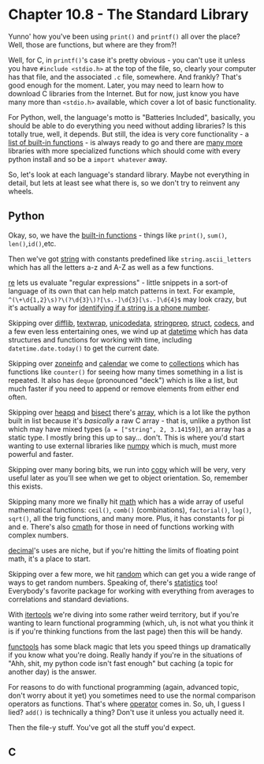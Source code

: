 # Chapter 10.8 - The Standard Library

<script>
    document.getElementById("codeMenu").open = true;
</script>

Yunno' how you've been using `print()` and `printf()` all over the place? Well, those are functions, but where are they from?! 

Well, for C, in `printf()`'s case it's pretty obvious - you can't use it unless you have `#include <stdio.h>` at the top of the file, so, clearly your computer has that file, and the associated `.c` file, somewhere. And frankly? That's good enough for the moment. Later, you may need to learn how to download C libraries from the Internet. But for now, just know you have many more than `<stdio.h>` available, which cover a lot of basic functionality.

For Python, well, the language's motto is "Batteries Included", basically, you should be able to do everything you need without adding libraries? Is this totally true, well, it depends. But still, the idea is very core functionality - a [list of built-in functions](https://docs.python.org/3/library/functions.html) - is always ready to go and there are [many more](https://docs.python.org/3.10/library/index.html) libraries with more specialized functions which should come with every python install and so be a `import whatever` away.

So, let's look at each language's standard library. Maybe not everything in detail, but lets at least see what there is, so we don't try to reinvent any wheels.

## Python

Okay, so, we have the [built-in functions](https://docs.python.org/3.10/library/index.html) - things like `print()`, `sum()`, `len()`,`id()`,etc.

Then we've got [string](https://docs.python.org/3.10/library/string.html) with constants predefined like `string.ascii_letters` which has all the letters a-z and A-Z as well as a few functions.

[re](https://docs.python.org/3.10/library/re.html) lets us evaluate "regular expressions" - little snippets in a sort-of language of its own that can help match patterns in text. For example, `^(\+\d{1,2}\s)?\(?\d{3}\)?[\s.-]\d{3}[\s.-]\d{4}$` may look crazy, but it's actually a way for [identifying if a string is a phone number](https://stackoverflow.com/questions/16699007/regular-expression-to-match-standard-10-digit-phone-number).

Skipping over [difflib](https://docs.python.org/3.10/library/difflib.html), [textwrap](https://docs.python.org/3.10/library/textwrap.html), [unicodedata](https://docs.python.org/3.10/library/unicodedata.html), [stringprep](https://docs.python.org/3.10/library/stringprep.html), [struct](https://docs.python.org/3.10/library/struct.html), [codecs](https://docs.python.org/3.10/library/codecs.html), and a few even less entertaining ones, we wind up at [datetime](https://docs.python.org/3.10/library/datetime.html) which has data structures and functions for working with time, including `datetime.date.today()` to get the current date.

Skipping over [zoneinfo](https://docs.python.org/3.10/library/zoneinfo.html) and [calendar](https://docs.python.org/3.10/library/calendar.html) we come to [collections](https://docs.python.org/3.10/library/collections.html) which has functions like `counter()` for seeing how many times something in a list is repeated. It also has `deque` (pronounced "deck") which is like a list, but much faster if you need to append or remove elements from either end often.

Skipping over [heapq](https://docs.python.org/3.10/library/heapq.html) and [bisect](https://docs.python.org/3.10/library/bisect.html) there's [array](https://docs.python.org/3.10/library/array.html), which is a lot like the python built in list because it's *basically* a raw C array - that is, unlike a python list which may have mixed types (`a = ["string", 2, 3.14159]`), an array has a static type. I mostly bring this up to say... don't. This is where you'd start wanting to use external libraries like [numpy](https://numpy.org) which is much, must more powerful and faster.

Skipping over many boring bits, we run into [copy](https://docs.python.org/3.10/library/copy.html) which will be very, very useful later as you'll see when we get to object orientation. So, remember this exists.

Skipping many more we finally hit [math](https://docs.python.org/3.10/library/math.html) which has a wide array of useful mathematical functions: `ceil()`, `comb()` (combinations), `factorial()`, `log()`, `sqrt()`, all the trig functions, and many more. Plus, it has constants for pi and e. There's also [cmath](https://docs.python.org/3.10/library/cmath.html) for those in need of functions working with complex numbers.

[decimal](https://docs.python.org/3.10/library/decimal.html)'s uses are niche, but if you're hitting the limits of floating point math, it's a place to start.

Skipping over a few more, we hit [random](https://docs.python.org/3.10/library/random.html) which can get you a wide range of ways to get random numbers. Speaking of, there's [statistics](https://docs.python.org/3.10/library/statistics.html) too! Everybody's favorite package for working with everything from averages to correlations and standard deviations.

With [itertools](https://docs.python.org/3.10/library/itertools.html) we're diving into some rather weird territory, but if you're wanting to learn functional programming (which, uh, is not what you think it is if you're thinking functions from the last page) then this will be handy.

[functools](https://docs.python.org/3.10/library/functools.html) has some black magic that lets you speed things up dramatically if you know what you're doing. Really handy if you're in the situations of "Ahh, shit, my python code isn't fast enough" but caching (a topic for another day) is the answer.

For reasons to do with functional programming (again, advanced topic, don't worry about it yet) you sometimes need to use the normal comparison operators as functions. That's where [operator](https://docs.python.org/3.10/library/operator.html) comes in. So, uh, I guess I lied? `add()` is technically a thing? Don't use it unless you actually need it.

Then the file-y stuff. You've got all the stuff you'd expect.

## C



